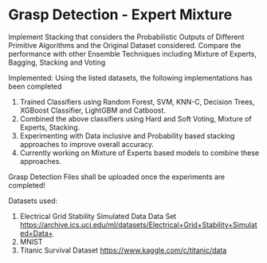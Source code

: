 # Grasp Detection - Expert Mixture
Implement Stacking that considers the Probabilistic Outputs of Different Primitive Algorithms and the Original Dataset considered.
Compare the performance with other Ensemble Techniques including Mixture of Experts, Bagging, Stacking and Voting

Implemented:
Using the listed datasets, the following implementations has been completed
1. Trained Classifiers using Random Forest, SVM, KNN-C, Decision Trees, XGBoost Classifier, LightGBM and Catboost.
2. Combined the above classifiers using Hard and Soft Voting, Mixture of Experts, Stacking.
3. Experimenting with Data inclusive and Probability based stacking approaches to improve overall accuracy.
4. Currently working on Mixture of Experts based models to combine these approaches.

Grasp Detection Files shall be uploaded once the experiments are completed!

Datasets used:
1. Electrical Grid Stability Simulated Data Data Set
https://archive.ics.uci.edu/ml/datasets/Electrical+Grid+Stability+Simulated+Data+
2. MNIST
3. Titanic Survival Dataset
https://www.kaggle.com/c/titanic/data
